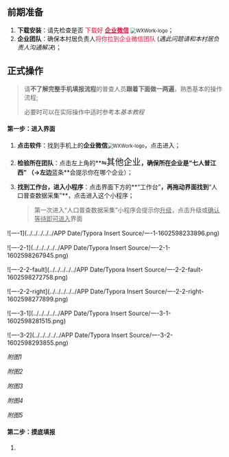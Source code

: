 ## 前期准备

1. **下载安装**：请先检查是否 <font color="Crimson">下载好 **<u>企业微信</u>** </font><img src="../../../../../APP Date/Typora Insert Source/WXWork-logo.png" alt="WXWork-logo" style="zoom:80%;" />；
2. **企业团队**：确保本村居负责人<font color="Crimson">将你拉到企业微信团队</font> (*遇此问题请和本村居负责人沟通解决*)；



## 正式操作

> 请**不了解完整手机填报流程**的普查人员**跟着下面做一两遍**，熟悉基本的操作流程;
>
> 必要时可以在实际操作中适时参考本*基本教程*  

#### 第一步：进入界面

1. **点击软件**：找到手机上的**企业微信**<img src="../../../../../APP Date/Typora Insert Source/WXWork-logo.png" alt="WXWork-logo" style="zoom:80%;" />，点击进入；

2. **检验所在团队**：点击左上角的**<font size=5><kbd>⇋其他企业</kbd></font>**，**确保**所在企业是“**七人普江西**” （→左边**蓝条**会提示你在哪个企业）；

3. **找到工作台，进入小程序**：点击界面下方的**“工作台”**，再拖动界面找到**“人口普查数据采集”**，点击进入这个小程序；

   > 第一次进入“人口普查数据采集”小程序会提示你<u>升级</u>，点击升级或<u>确认等待即可进入</u>界面

![一-1](../../../../../APP Date/Typora Insert Source/一-1-1602598233896.png)

![一-2-1](../../../../../APP Date/Typora Insert Source/一-2-1-1602598267945.png)

![一-2-2-fault](../../../../../APP Date/Typora Insert Source/一-2-2-fault-1602598272758.png)

![一-2-2-right](../../../../../APP Date/Typora Insert Source/一-2-2-right-1602598277899.png)

![一-3-1](../../../../../APP Date/Typora Insert Source/一-3-1-1602598281515.png)

![一-3-2](../../../../../APP Date/Typora Insert Source/一-3-2-1602598293855.png)

*附图1* 

*附图2* 

*附图3* 

*附图4* 

*附图5* 

 

#### 第二步：摸底填报

1. 

